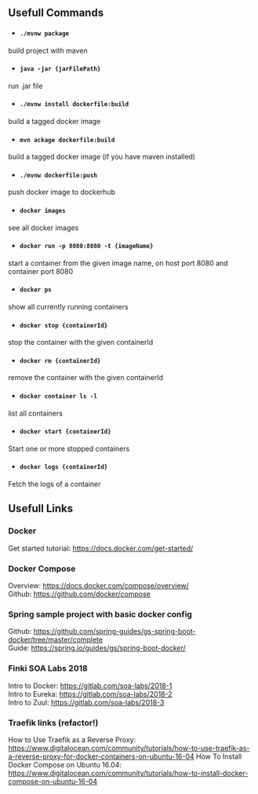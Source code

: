 ## Usefull Commands

- #### `./mvnw package`
build project with maven

- #### `java -jar {jarFilePath}` 
run .jar file

- #### `./mvnw install dockerfile:build`
build a tagged docker image

- #### `mvn ackage dockerfile:build` 
build a tagged docker image (if you have maven installed) 

- #### `./mvnw dockerfile:push`
push docker image to dockerhub

- #### `docker images`
see all docker images

- #### `docker run -p 8080:8080 -t {imageName}`
start a container from the given image name, on host port 8080 and container port 8080 

- #### `docker ps` 
show all currently running containers

- #### `docker stop {containerId}` 
stop the container with the given containerId

- #### `docker rm {containerId}`
remove the container with the given containerId

- #### `docker container ls -l`
list all containers

- #### `docker start {containerId}` 
Start one or more stopped containers

- #### `docker logs {containerId}`
Fetch the logs of a container

## Usefull Links

### Docker
Get started tutorial: https://docs.docker.com/get-started/

### Docker Compose
Overview: https://docs.docker.com/compose/overview/  
Github: https://github.com/docker/compose  

### Spring sample project with basic docker config
Github: https://github.com/spring-guides/gs-spring-boot-docker/tree/master/complete  
Guide: https://spring.io/guides/gs/spring-boot-docker/  

### Finki SOA Labs 2018
Intro to Docker: https://gitlab.com/soa-labs/2018-1  
Intro to Eureka: https://gitlab.com/soa-labs/2018-2  
Intro to Zuul: https://gitlab.com/soa-labs/2018-3  

### Traefik links (refactor!)
How to Use Traefik as a Reverse Proxy: https://www.digitalocean.com/community/tutorials/how-to-use-traefik-as-a-reverse-proxy-for-docker-containers-on-ubuntu-16-04
How To Install Docker Compose on Ubuntu 16.04: https://www.digitalocean.com/community/tutorials/how-to-install-docker-compose-on-ubuntu-16-04